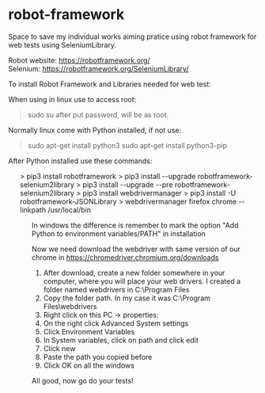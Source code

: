 # robot-framework
Space to save my individual works aiming pratice using robot framework for web tests using SeleniumLibrary.

Robot website: https://robotframework.org/ <br/>
Selenium: https://robotframework.org/SeleniumLibrary/

To install Robot Framework and Libraries needed for web test:

When using in linux use to access root:
>  sudo su
after put password, will be as root.

Normally linux come with Python installed, if not use:

> sudo apt-get install python3
> sudo apt-get install python3-pip

After Python installed use these commands:
<ul>
> pip3 install robotframework
> pip3 install --upgrade robotframework-selenium2library
> pip3 install --upgrade --pre robotframework-selenium2library
> pip3 install webdrivermanager
> pip3 install -U robotframework-JSONLibrary
> webdrivermanager firefox chrome --linkpath /usr/local/bin
<ul/>
In windows the difference is remember to mark the option "Add Python to environment variables/PATH" in installation 

Now we need download the webdriver with same version of our chrome in https://chromedriver.chromium.org/downloads

1. After download, create a new folder somewhere in your computer, where you will place your web drivers. I created a folder named webdrivers in C:\Program Files
2. Copy the folder path. In my case it was C:\Program Files\webdrivers
3. Right click on this PC -> properties:
4. On the right click Advanced System settings
5. Click Environment Variables
6. In System variables, click on path and click edit
7. Click new
8. Paste the path you copied before
9. Click OK on all the windows

All good, now go do your tests!
